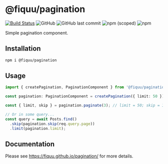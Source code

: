 # @fiquu/pagination

[![Build Status](https://travis-ci.org/fiquu/pagination.svg?branch=master)](https://travis-ci.org/fiquu/pagination)
![GitHub](https://img.shields.io/github/license/fiquu/pagination)
![GitHub last commit](https://img.shields.io/github/last-commit/fiquu/pagination)
![npm (scoped)](https://img.shields.io/npm/v/@fiquu/pagination)
![npm](https://img.shields.io/npm/dw/@fiquu/pagination)

Simple pagination component.

## Installation

```sh
npm i @fiquu/pagination
```

## Usage
```ts
import { createPagination, PaginationComponent } from '@fiquu/pagination';

const pagination: PaginationComponent = createPagination({ limit: 50 });

const { limit, skip } = pagination.paginate(3); // limit = 50; skip = 100;

// Or in some query...
const query = await Posts.find()
  .skip(pagination.skip(req.query.page))
  .limit(pagination.limit);
```

## Documentation

Please see https://fiquu.github.io/pagination/ for more details.
